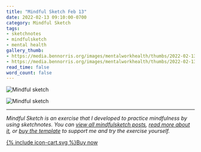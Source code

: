 ```yaml
---
title: "Mindful Sketch Feb 13"
date: 2022-02-13 09:10:00-0700
category: Mindful Sketch
tags:
- sketchnotes
- mindfulsketch
- mental health
gallery_thumb:
- https://media.bennorris.org/images/mentalworkhealth/thumbs/2022-02-13-0740-mindfulsketch.jpg
- https://media.bennorris.org/images/mentalworkhealth/thumbs/2022-02-13-0910-mindfulsketch.jpg
read_time: false
word_count: false
---
```


![Mindful sketch](https://media.bennorris.org/images/mentalworkhealth/mindfulsketch/2022-02-13-0740-mindfulsketch.jpg)

![Mindful sketch](https://media.bennorris.org/images/mentalworkhealth/mindfulsketch/2022-02-13-0910-mindfulsketch.jpg)

***

*Mindful Sketch is an exercise that I developed to practice mindfulness by using sketchnotes. You can [view all mindfulsketch posts](/tags/mindfulsketch), [read more about it](/mindful-sketch-template/), or [buy the template](https://bennorris.shop/l/mindfulsketch) to support me and try the exercise yourself.*

<a href="https://bennorris.shop/l/mindfulsketch" class="btn"><span class="icon">{% include icon-cart.svg %}</span>Buy now</a>
